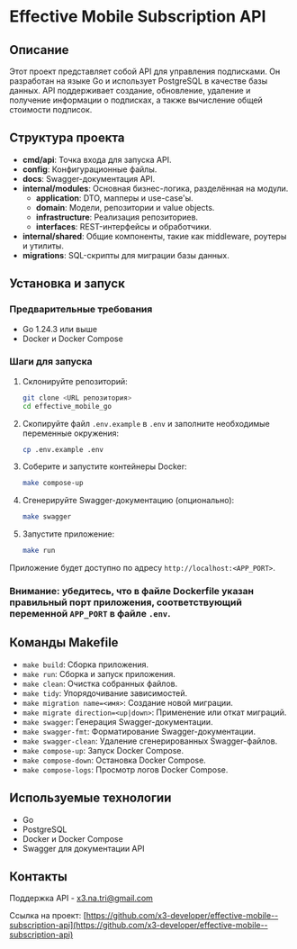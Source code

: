 # Effective Mobile Subscription API

## Описание
Этот проект представляет собой API для управления подписками. Он разработан на языке Go и использует PostgreSQL в качестве базы данных. API поддерживает создание, обновление, удаление и получение информации о подписках, а также вычисление общей стоимости подписок.

## Структура проекта
- **cmd/api**: Точка входа для запуска API.
- **config**: Конфигурационные файлы.
- **docs**: Swagger-документация API.
- **internal/modules**: Основная бизнес-логика, разделённая на модули.
  - **application**: DTO, мапперы и use-case'ы.
  - **domain**: Модели, репозитории и value objects.
  - **infrastructure**: Реализация репозиториев.
  - **interfaces**: REST-интерфейсы и обработчики.
- **internal/shared**: Общие компоненты, такие как middleware, роутеры и утилиты.
- **migrations**: SQL-скрипты для миграции базы данных.

## Установка и запуск

### Предварительные требования
- Go 1.24.3 или выше
- Docker и Docker Compose

### Шаги для запуска
1. Склонируйте репозиторий:
   ```bash
   git clone <URL репозитория>
   cd effective_mobile_go
   ```

2. Скопируйте файл `.env.example` в `.env` и заполните необходимые переменные окружения:
   ```bash
   cp .env.example .env
   ```

3. Соберите и запустите контейнеры Docker:
   ```bash
   make compose-up
   ```

4. Сгенерируйте Swagger-документацию (опционально):
   ```bash
   make swagger
   ```

5. Запустите приложение:
   ```bash
   make run
   ```

Приложение будет доступно по адресу `http://localhost:<APP_PORT>`.

### Внимание: убедитесь, что в файле Dockerfile указан правильный порт приложения, соответствующий переменной `APP_PORT` в файле `.env`.

## Команды Makefile
- `make build`: Сборка приложения.
- `make run`: Сборка и запуск приложения.
- `make clean`: Очистка собранных файлов.
- `make tidy`: Упорядочивание зависимостей.
- `make migration name=<имя>`: Создание новой миграции.
- `make migrate direction=<up|down>`: Применение или откат миграций.
- `make swagger`: Генерация Swagger-документации.
- `make swagger-fmt`: Форматирование Swagger-документации.
- `make swagger-clean`: Удаление сгенерированных Swagger-файлов.
- `make compose-up`: Запуск Docker Compose.
- `make compose-down`: Остановка Docker Compose.
- `make compose-logs`: Просмотр логов Docker Compose.

## Используемые технологии
- Go
- PostgreSQL
- Docker и Docker Compose
- Swagger для документации API

## Контакты

Поддержка API - x3.na.tri@gmail.com

Ссылка на
проект: [https://github.com/x3-developer/effective-mobile--subscription-api](https://github.com/x3-developer/effective-mobile--subscription-api)